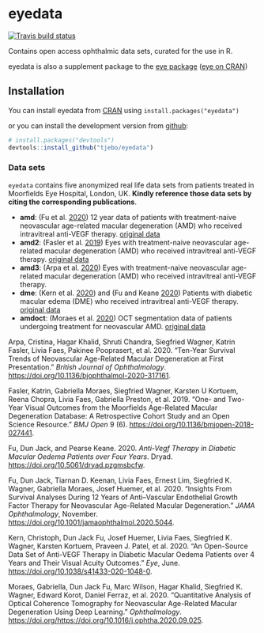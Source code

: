 eyedata
================

<!-- README.md is generated from README.Rmd. Please edit that file -->

<!-- badges: start -->

[![Travis build
status](https://travis-ci.com/tjebo/eyedata.svg?branch=master)](https://travis-ci.com/tjebo/eyedata)
<!-- badges: end -->

Contains open access ophthalmic data sets, curated for the use in R.

eyedata is also a supplement package to the [eye
package](https://github.com/tjebo/eye) ([eye on
CRAN](https://cran.r-project.org/web/packages/eye/index.html))

## Installation

You can install eyedata from
[CRAN](https://cran.r-project.org/web/packages/eyedata/index.html) using
`install.packages("eyedata")`

or you can install the development version from
[github](https://github.com/tjebo/eyedata):

``` r
# install.packages("devtools")
devtools::install_github("tjebo/eyedata")
```

### Data sets

`eyedata` contains five anonymized real life data sets from patients
treated in Moorfields Eye Hospital, London, UK. **Kindly reference those
data sets by citing the corresponding publications**.

  - **amd**: (Fu et al. [2020](#ref-fu2)) 12 year data of patients with
    treatment-naive neovascular age-related macular degeneration (AMD)
    who received intravitreal anti-VEGF therapy. [original
    data](https://doi.org/10.5061/dryad.nvx0k6dqg)
  - **amd2**: (Fasler et al. [2019](#ref-fasler)) Eyes with
    treatment-naive neovascular age-related macular degeneration (AMD)
    who received intravitreal anti-VEGF therapy. [original
    data](https://datadryad.org/stash/dataset/doi:10.5061/dryad.97r9289)
  - **amd3**: (Arpa et al. [2020](#ref-arpa)) Eyes with treatment-naive
    neovascular age-related macular degeneration (AMD) who received
    intravitreal anti-VEGF therapy.
  - **dme**: (Kern et al. [2020](#ref-kern)) and (Fu and Keane
    [2020](#ref-fu)) Patients with diabetic macular edema (DME) who
    received intravitreal anti-VEGF therapy. [original
    data](https://doi.org/10.5061/dryad.pzgmsbcfw)
  - **amdoct**: (Moraes et al. [2020](#ref-moraes)) OCT segmentation
    data of patients undergoing treatment for neovascular AMD. [original
    data](https://doi.org/10.5061/dryad.2rbnzs7m4)

<div id="refs" class="references">

<div id="ref-arpa">

Arpa, Cristina, Hagar Khalid, Shruti Chandra, Siegfried Wagner, Katrin
Fasler, Livia Faes, Pakinee Pooprasert, et al. 2020. “Ten-Year Survival
Trends of Neovascular Age-Related Macular Degeneration at First
Presentation.” *British Journal of Ophthalmology*.
<https://doi.org/10.1136/bjophthalmol-2020-317161>.

</div>

<div id="ref-fasler">

Fasler, Katrin, Gabriella Moraes, Siegfried Wagner, Karsten U Kortuem,
Reena Chopra, Livia Faes, Gabriella Preston, et al. 2019. “One- and
Two-Year Visual Outcomes from the Moorfields Age-Related Macular
Degeneration Database: A Retrospective Cohort Study and an Open Science
Resource.” *BMJ Open* 9 (6).
<https://doi.org/10.1136/bmjopen-2018-027441>.

</div>

<div id="ref-fu">

Fu, Dun Jack, and Pearse Keane. 2020. *Anti-Vegf Therapy in Diabetic
Macular Oedema Patients over Four Years*. Dryad.
<https://doi.org/10.5061/dryad.pzgmsbcfw>.

</div>

<div id="ref-fu2">

Fu, Dun Jack, Tiarnan D. Keenan, Livia Faes, Ernest Lim, Siegfried K.
Wagner, Gabriella Moraes, Josef Huemer, et al. 2020. “Insights From
Survival Analyses During 12 Years of Anti–Vascular Endothelial Growth
Factor Therapy for Neovascular Age-Related Macular Degeneration.” *JAMA
Ophthalmology*, November.
<https://doi.org/10.1001/jamaophthalmol.2020.5044>.

</div>

<div id="ref-kern">

Kern, Christoph, Dun Jack Fu, Josef Huemer, Livia Faes, Siegfried K.
Wagner, Karsten Kortuem, Praveen J. Patel, et al. 2020. “An Open-Source
Data Set of Anti-VEGF Therapy in Diabetic Macular Oedema Patients over 4
Years and Their Visual Acuity Outcomes.” *Eye*, June.
<https://doi.org/10.1038/s41433-020-1048-0>.

</div>

<div id="ref-moraes">

Moraes, Gabriella, Dun Jack Fu, Marc Wilson, Hagar Khalid, Siegfried K.
Wagner, Edward Korot, Daniel Ferraz, et al. 2020. “Quantitative Analysis
of Optical Coherence Tomography for Neovascular Age-Related Macular
Degeneration Using Deep Learning.” *Ophthalmology*.
<https://doi.org/https://doi.org/10.1016/j.ophtha.2020.09.025>.

</div>

</div>
